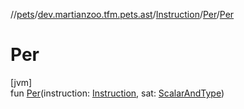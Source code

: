 //[pets](../../../../index.md)/[dev.martianzoo.tfm.pets.ast](../../index.md)/[Instruction](../index.md)/[Per](index.md)/[Per](-per.md)

# Per

[jvm]\
fun [Per](-per.md)(instruction: [Instruction](../index.md), sat: [ScalarAndType](../../-scalar-and-type/index.md))
